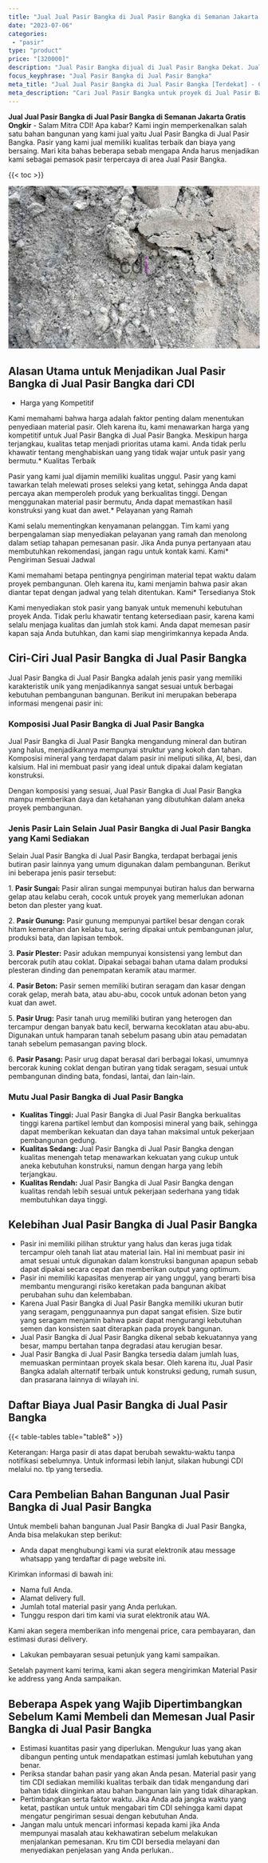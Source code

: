 ```yaml
---
title: "Jual Jual Pasir Bangka di Jual Pasir Bangka di Semanan Jakarta Gratis Ongkir"
date: "2023-07-06"
categories:
 - "pasir"
type: "product"
price: "[320000]"
description: "Jual Pasir Bangka dijual di Jual Pasir Bangka Dekat. Jual Pasir Bangka ini sering digunakan dalam proyek konstruksi sebagai bahan campuran yang berkualitas dan halus. Silakan hubungi kami untuk informasi lebih lanjut."
focus_keyphrase: "Jual Pasir Bangka di Jual Pasir Bangka"
meta_title: "Jual Jual Pasir Bangka di Jual Pasir Bangka [Terdekat] - CDI"
meta_description: "Cari Jual Pasir Bangka untuk proyek di Jual Pasir Bangka? Kami memiliki Jual Pasir Bangka berkualitas untuk bahan campuran. Segera dapatkan penawaran terbaik."
---
```


**Jual Jual Pasir Bangka di Jual Pasir Bangka di Semanan Jakarta Gratis Ongkir** - Salam Mitra CDI! Apa kabar? Kami ingin memperkenalkan salah satu bahan bangunan yang kami jual yaitu Jual Pasir Bangka di Jual Pasir Bangka. Pasir yang kami jual memiliki kualitas terbaik dan biaya yang bersaing. Mari kita bahas beberapa sebab mengapa Anda harus menjadikan kami sebagai pemasok pasir terpercaya di area Jual Pasir Bangka.

{{< toc >}}

![Jual Jual Pasir Bangka di Jual Pasir Bangka di Semanan Jakarta Gratis Ongkir](/images/pasir/pasir-bangunan-02.jpg)

## Alasan Utama untuk Menjadikan Jual Pasir Bangka di Jual Pasir Bangka dari CDI

*   Harga yang Kompetitif

Kami memahami bahwa harga adalah faktor penting dalam menentukan penyediaan material pasir. Oleh karena itu, kami menawarkan harga yang kompetitif untuk Jual Pasir Bangka di Jual Pasir Bangka. Meskipun harga terjangkau, kualitas tetap menjadi prioritas utama kami. Anda tidak perlu khawatir tentang menghabiskan uang yang tidak wajar untuk pasir yang bermutu.*   Kualitas Terbaik

Pasir yang kami jual dijamin memiliki kualitas unggul. Pasir yang kami tawarkan telah melewati proses seleksi yang ketat, sehingga Anda dapat percaya akan memperoleh produk yang berkualitas tinggi. Dengan menggunakan material pasir bermutu, Anda dapat memastikan hasil konstruksi yang kuat dan awet.*   Pelayanan yang Ramah

Kami selalu mementingkan kenyamanan pelanggan. Tim kami yang berpengalaman siap menyediakan pelayanan yang ramah dan menolong dalam setiap tahapan pemesanan pasir. Jika Anda punya pertanyaan atau membutuhkan rekomendasi, jangan ragu untuk kontak kami. Kami*   Pengiriman Sesuai Jadwal

Kami memahami betapa pentingnya pengiriman material tepat waktu dalam proyek pembangunan. Oleh karena itu, kami menjamin bahwa pasir akan diantar tepat dengan jadwal yang telah ditentukan. Kami*   Tersedianya Stok

Kami menyediakan stok pasir yang banyak untuk memenuhi kebutuhan proyek Anda. Tidak perlu khawatir tentang ketersediaan pasir, karena kami selalu menjaga kualitas dan jumlah stok kami. Anda dapat memesan pasir kapan saja Anda butuhkan, dan kami siap mengirimkannya kepada Anda. 

## Ciri-Ciri Jual Pasir Bangka di Jual Pasir Bangka

Jual Pasir Bangka di Jual Pasir Bangka adalah jenis pasir yang memiliki karakteristik unik yang menjadikannya sangat sesuai untuk berbagai kebutuhan pembangunan bangunan. Berikut ini merupakan beberapa informasi mengenai pasir ini:

### Komposisi Jual Pasir Bangka di Jual Pasir Bangka

Jual Pasir Bangka di Jual Pasir Bangka mengandung mineral dan butiran yang halus, menjadikannya mempunyai struktur yang kokoh dan tahan. Komposisi mineral yang terdapat dalam pasir ini meliputi silika, Al, besi, dan kalsium. Hal ini membuat pasir yang ideal untuk dipakai dalam kegiatan konstruksi.

Dengan komposisi yang sesuai, Jual Pasir Bangka di Jual Pasir Bangka mampu memberikan daya dan ketahanan yang dibutuhkan dalam aneka proyek pembangunan.

### Jenis Pasir Lain Selain Jual Pasir Bangka di Jual Pasir Bangka yang Kami Sediakan

Selain Jual Pasir Bangka di Jual Pasir Bangka, terdapat berbagai jenis butiran pasir lainnya yang umum digunakan dalam pembangunan. Berikut ini beberapa jenis pasir tersebut:

1\.  **Pasir Sungai:** Pasir aliran sungai mempunyai butiran halus dan berwarna gelap atau kelabu cerah, cocok untuk proyek yang memerlukan adonan beton dan plester yang kuat.

2\.  **Pasir Gunung:** Pasir gunung mempunyai partikel besar dengan corak hitam kemerahan dan kelabu tua, sering dipakai untuk pembangunan jalur, produksi bata, dan lapisan tembok.

3\.  **Pasir Plester:** Pasir adukan mempunyai konsistensi yang lembut dan bercorak putih atau coklat. Dipakai sebagai bahan utama dalam produksi plesteran dinding dan penempatan keramik atau marmer.

4\.  **Pasir Beton:** Pasir semen memiliki butiran seragam dan kasar dengan corak gelap, merah bata, atau abu-abu, cocok untuk adonan beton yang kuat dan awet.

5\.  **Pasir Urug:** Pasir tanah urug memiliki butiran yang heterogen dan tercampur dengan banyak batu kecil, berwarna kecoklatan atau abu-abu. Digunakan untuk hamparan tanah sebelum pasang ubin atau pemadatan tanah sebelum pemasangan paving block.

6\.  **Pasir Pasang:** Pasir urug dapat berasal dari berbagai lokasi, umumnya bercorak kuning coklat dengan butiran yang tidak seragam, sesuai untuk pembangunan dinding bata, fondasi, lantai, dan lain-lain.

### Mutu Jual Pasir Bangka di Jual Pasir Bangka

*   **Kualitas Tinggi:** Jual Pasir Bangka di Jual Pasir Bangka berkualitas tinggi karena partikel lembut dan komposisi mineral yang baik, sehingga dapat memberikan kekuatan dan daya tahan maksimal untuk pekerjaan pembangunan gedung.
*   **Kualitas Sedang:** Jual Pasir Bangka di Jual Pasir Bangka dengan kualitas menengah tetap menawarkan kekuatan yang cukup untuk aneka kebutuhan konstruksi, namun dengan harga yang lebih terjangkau.
*   **Kualitas Rendah:** Jual Pasir Bangka di Jual Pasir Bangka dengan kualitas rendah lebih sesuai untuk pekerjaan sederhana yang tidak membutuhkan daya tinggi.

## Kelebihan Jual Pasir Bangka di Jual Pasir Bangka

*   Pasir ini memiliki pilihan struktur yang halus dan keras juga tidak tercampur oleh tanah liat atau material lain. Hal ini membuat pasir ini amat sesuai untuk digunakan dalam konstruksi bangunan apapun sebab dapat dipakai secara cepat dan memberikan output yang optimum.
*   Pasir ini memiliki kapasitas menyerap air yang unggul, yang berarti bisa membantu mengurangi risiko keretakan pada bangunan akibat perubahan suhu dan kelembaban.
*   Karena Jual Pasir Bangka di Jual Pasir Bangka memiliki ukuran butir yang seragam, penggunaannya pun dapat sangat efisien. Size butir yang seragam menjamin bahwa pasir dapat mengurangi kebutuhan semen dan konsisten saat diterapkan pada proyek bangunan.
*   Jual Pasir Bangka di Jual Pasir Bangka dikenal sebab kekuatannya yang besar, mampu bertahan tanpa degradasi atau kerugian besar.
*   Jual Pasir Bangka di Jual Pasir Bangka tersedia dalam jumlah luas, memuaskan permintaan proyek skala besar. Oleh karena itu, Jual Pasir Bangka adalah alternatif terbaik untuk konstruksi gedung, rumah susun, dan prasarana lainnya di wilayah ini.

## Daftar Biaya Jual Pasir Bangka di Jual Pasir Bangka

{{< table-tables table="table8" >}}

Keterangan: Harga pasir di atas dapat berubah sewaktu-waktu tanpa notifikasi sebelumnya. Untuk informasi lebih lanjut, silakan hubungi CDI melalui no. tlp yang tersedia.

## Cara Pembelian Bahan Bangunan Jual Pasir Bangka di Jual Pasir Bangka

Untuk membeli bahan bangunan Jual Pasir Bangka di Jual Pasir Bangka, Anda bisa melakukan step berikut:

*   Anda dapat menghubungi kami via surat elektronik atau message whatsapp yang terdaftar di page website ini.

Kirimkan informasi di bawah ini:

*   Nama full Anda.
*   Alamat delivery full.
*   Jumlah total material pasir yang Anda perlukan.
*   Tunggu respon dari tim kami via surat elektronik atau WA.

Kami akan segera memberikan info mengenai price, cara pembayaran, dan estimasi durasi delivery.
*   Lakukan pembayaran sesuai petunjuk yang kami sampaikan.

Setelah payment kami terima, kami akan segera mengirimkan Material Pasir ke address yang Anda sampaikan.

## Beberapa Aspek yang Wajib Dipertimbangkan Sebelum Kami Membeli dan Memesan Jual Pasir Bangka di Jual Pasir Bangka

*   Estimasi kuantitas pasir yang diperlukan. Mengukur luas yang akan dibangun penting untuk mendapatkan estimasi jumlah kebutuhan yang benar.
*   Periksa standar bahan pasir yang akan Anda pesan. Material pasir yang tim CDI sediakan memiliki kualitas terbaik dan tidak mengandung dari bahan tidak diinginkan atau bahan bangunan lain yang tidak diharapkan.
*   Pertimbangkan serta faktor waktu. Jika Anda ada jangka waktu yang ketat, pastikan untuk untuk mengabari tim CDI sehingga kami dapat mengatur pengiriman sesuai dengan kebutuhan Anda.
*   Jangan malu untuk mencari informasi kepada kami jika Anda mempunyai masalah atau kekhawatiran sebelum melakukan menjalankan pemesanan. Kru tim CDI bersedia melayani dan menyediakan penjelasan yang Anda perlukan..